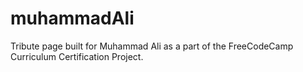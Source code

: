 # muhammadAli
Tribute page built for Muhammad Ali as a part of the FreeCodeCamp Curriculum Certification Project.
